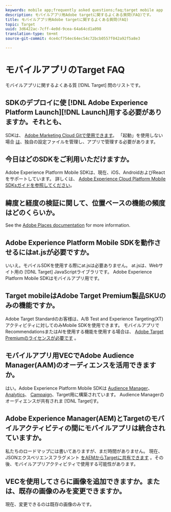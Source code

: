 ```yaml
---
keywords: mobile app;frequently asked questions;faq;target mobile app
description: モバイルアプリ用Adobe targetに関するよくある質問(FAQ)です。
title: モバイルアプリ用Adobe targetに関するよくある質問(FAQ)
topic: Target
uuid: 3d6422ac-7cff-4e0d-9cea-64a64cd1a098
translation-type: tm+mt
source-git-commit: 4ce4cf754ec64ec54c72bcb0557f042a92f5a8e3

---
```



# モバイルアプリのTarget FAQ

モバイルアプリに関するよくある質 [!DNL Target] 問のリストです。

## SDKのデプロイに使 [!DNL Adobe Experience Platform Launch][!DNL Launch]用する必要がありますか。それとも、

SDKは、 [Adobe Marketing Cloud Gitで使用できます](https://github.com/Adobe-Marketing-Cloud/acp-sdks/)。 「起動」を使用しない場合 [は](https://docs.adobe.com/content/help/en/launch/using/overview.html)、独自の設定ファイルを管理し、アプリで管理する必要があります。

## 今日はどのSDKをご利用いただけますか。

Adobe Experience Platform Mobile SDKは、現在、iOS、AndroidおよびReactをサポートしています。 詳しくは、 [Adobe Experience Cloud Platform Mobile SDKsガイドを参照してください](https://aep-sdks.gitbook.io/docs/)。

## 緯度と経度の検証に関して、位置ベースの機能の頻度はどのくらいか。

See the [Adobe Places documentation](https://placesdocs.com/places-services-by-adobe-documentation/) for more information.

## Adobe Experience Platform Mobile SDKを動作させるにはat.jsが必要ですか。

いいえ。モバイルSDKを使用する際にat.jsは必要ありません。 at.jsは、Webサイト用の [!DNL Target] JavaScriptライブラリです。 Adobe Experience Platform Mobile SDKはモバイルアプリ用です。

## Target mobileはAdobe Target Premium製品SKUのみの機能ですか。

Adobe Target Standardのお客様は、A/B Test and Experience Targeting(XT)アクティビティに対してのみMobile SDKを使用できます。 モバイルアプリでRecommendationsまたはAIを使用する機能を使用する場合は、 [Adobe Target Premiumのライセンスが必要です](/help/c-intro/intro.md#premium) 。

## モバイルアプリ用VECでAdobe Audience Manager(AAM)のオーディエンスを活用できますか。

はい。Adobe Experience Platform Mobile SDKは [Audience Manager](https://docs.adobe.com/content/help/en/audience-manager/user-guide/aam-home.html)、 [Analytics](https://docs.adobe.com/content/help/en/analytics/landing/home.html)、 [Campaign](https://docs.adobe.com/content/help/en/campaign-standard/using/campaign-standard-home.html)、Target用に構築されています。 Audience Managerのオーディエンスが共有されま [!DNL Target]す。

## Adobe Experience Manager(AEM)とTargetのモバイルアクティビティの間にモバイルアプリは統合されていますか。

私たちのロードマップには書いてありますが、まだ時間がありません。 現在、JSONエクスペリエンスフラグメント [をAEMからTargetに共有できます](/help/c-experiences/c-manage-content/aem-experience-fragments.md) 。その後、モバイルアプリアクティビティで使用する可能性があります。

## VECを使用してさらに画像を追加できますか。または、既存の画像のみを変更できますか。

現在、変更できるのは既存の画像のみです。
